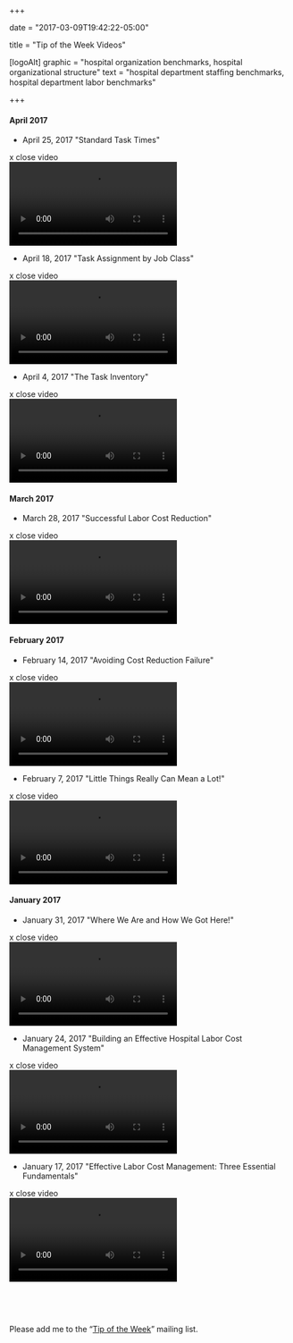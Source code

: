 +++

date = "2017-03-09T19:42:22-05:00"

title = "Tip of the Week Videos"

[logoAlt]
  graphic = "hospital organization benchmarks, hospital organizational structure"
  text = "hospital department stafﬁng benchmarks, hospital department labor benchmarks"

+++

#### April 2017

* <p><span class="link video-play-button">April 25, 2017 "Standard Task Times"</span></p>
<div class="video-wrapper">
  <div class="close-video-button">x <span>close video</span></div>
  <video class="video" src="/video/tip-of-the-week/4-25-17.mp4" controls></video>
</div>

* <p><span class="link video-play-button">April 18, 2017 "Task Assignment by Job Class"</span></p>
<div class="video-wrapper">
  <div class="close-video-button">x <span>close video</span></div>
  <video class="video" src="/video/tip-of-the-week/4-18-17.mp4" controls></video>
</div>

* <p><span class="link video-play-button">April 4, 2017 "The Task Inventory"</span></p>
<div class="video-wrapper">
  <div class="close-video-button">x <span>close video</span></div>
  <video class="video" src="/video/tip-of-the-week/4-4-17.mp4" controls></video>
</div>

#### March 2017

* <p><span class="link video-play-button">March 28, 2017 "Successful Labor Cost Reduction"</span></p>
<div class="video-wrapper">
  <div class="close-video-button">x <span>close video</span></div>
  <video class="video" src="/video/tip-of-the-week/3-28-17.mp4" controls></video>
</div>

#### February 2017

* <p><span class="link video-play-button">February 14, 2017 "Avoiding Cost Reduction Failure"</span></p>
<div class="video-wrapper">
  <div class="close-video-button">x <span>close video</span></div>
  <video class="video" src="/video/tip-of-the-week/2-14-17.mp4" controls></video>
</div>

* <p><span class="link video-play-button">February 7, 2017 "Little Things Really Can Mean a Lot!"</span></p>
<div class="video-wrapper">
  <div class="close-video-button">x <span>close video</span></div>
  <video class="video" src="/video/tip-of-the-week/2-7-17.mp4" controls></video>
</div>

#### January 2017

* <p><span class="link video-play-button">January 31, 2017 "Where We Are and How We Got Here!"</span></p>
<div class="video-wrapper">
  <div class="close-video-button">x <span>close video</span></div>
  <video class="video" src="/video/tip-of-the-week/1-31-17.mp4" controls></video>
</div>

* <p><span class="link video-play-button">January 24, 2017 "Building an Effective Hospital Labor Cost Management System"</span></p>
<div class="video-wrapper">
  <div class="close-video-button">x <span>close video</span></div>
  <video class="video" src="/video/tip-of-the-week/1-24-17.mp4" controls></video>
</div>

* <p><span class="link video-play-button">January 17, 2017 "Effective Labor Cost Management: Three Essential Fundamentals"</span></p>
<div class="video-wrapper">
  <div class="close-video-button">x <span>close video</span></div>
  <video class="video" src="/video/tip-of-the-week/1-17-17.mp4" controls></video>
</div>

&nbsp;

&nbsp;

Please add me to the “<a href="mailto:info@bradyinc.com?Subject=Tip%20of%20the%20Week&amp;Body=I%20want%20to%20receive%20future%20“Tip%20of%20the%20Week”%20e-mails">Tip of the Week</a>” mailing list.

<script src="/js/homepage.js"></script>
